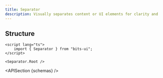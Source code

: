 ```yaml
---
title: Separator
description: Visually separates content or UI elements for clarity and organization.
---
```


<script>
	import { APISection, ComponentPreview, SeparatorDemo } from '$lib/components/index.js'
	export let schemas;
</script>

<ComponentPreview name="separator-demo" comp="Separator">

<SeparatorDemo slot="preview" />

</ComponentPreview>

## Structure

```svelte
<script lang="ts">
	import { Separator } from "bits-ui";
</script>

<Separator.Root />
```

<APISection {schemas} />
